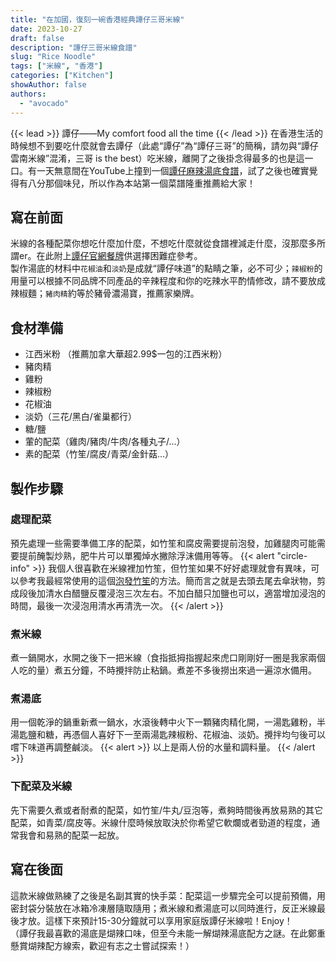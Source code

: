 ```yaml
---
title: "在加國，復刻一碗香港經典譚仔三哥米線"
date: 2023-10-27
draft: false
description: "譚仔三哥米線食譜"
slug: "Rice Noodle"
tags: ["米線", "香港"]
categories: ["Kitchen"]
showAuthor: false
authors:
  - "avocado"
---
```

{{< lead >}}
譚仔——My comfort food all the time
{{< /lead >}}
在香港生活的時候想不到要吃什麼就會去譚仔（此處“譚仔”為“譚仔三哥”的簡稱，請勿與“譚仔雲南米線”混淆，三哥 is the best）吃米線，離開了之後掛念得最多的也是這一口。有一天無意間在YouTube上撞到一個[譚仔麻辣湯底食譜](https://www.youtube.com/watch?v=MaDPkE3R6tA)，試了之後也確實覺得有八分那個味兒，所以作為本站第一個菜譜隆重推薦給大家！
## 寫在前面
米線的各種配菜你想吃什麼加什麼，不想吃什麼就從食譜裡減走什麼，沒那麼多所謂er。在此附上[譚仔官網餐牌](https://www.tjsamgor.com/hk/menu/)供選擇困難症參考。<br>
製作湯底的材料中`花椒油`和`淡奶`是成就“譚仔味道”的點睛之筆，必不可少；`辣椒粉`的用量可以根據不同品牌不同產品的辛辣程度和你的吃辣水平酌情修改，請不要放成辣椒麵；`豬肉精`約等於豬骨濃湯寶，推薦家樂牌。
## 食材準備
- 江西米粉 （推薦加拿大華超2.99$一包的江西米粉）
- 豬肉精
- 雞粉
- 辣椒粉
- 花椒油
- 淡奶（三花/黑白/雀巢都行）
- 糖/鹽
- 葷的配菜（雞肉/豬肉/牛肉/各種丸子/...）
- 素的配菜（竹笙/腐皮/青菜/金針菇...）
## 製作步驟
### 處理配菜
預先處理一些需要準備工序的配菜，如竹笙和腐皮需要提前泡發，加雞腿肉可能需要提前醃製炒熟，肥牛片可以單獨焯水撇除浮沫備用等等。
{{< alert "circle-info" >}}
我個人很喜歡在米線裡加竹笙，但竹笙如果不好好處理就會有異味，可以參考我最經常使用的這個[泡發竹笙](https://www.xiachufang.com/recipe/103848206/)的方法。簡而言之就是去頭去尾去傘狀物，剪成段後加清水白醋鹽反覆浸泡三次左右。不加白醋只加鹽也可以，適當增加浸泡的時間，最後一次浸泡用清水再清洗一次。
{{< /alert >}}
### 煮米線
煮一鍋開水，水開之後下一把米線（食指抵拇指握起來虎口剛剛好一圈是我家兩個人吃的量）煮五分鐘，不時攪拌防止粘鍋。煮差不多後撈出來過一遍涼水備用。
### 煮湯底
用一個乾淨的鍋重新煮一鍋水，水滾後轉中火下一顆豬肉精化開，一湯匙雞粉，半湯匙鹽和糖，再憑個人喜好下一至兩湯匙辣椒粉、花椒油、淡奶。攪拌均勻後可以嚐下味道再調整鹹淡。
{{< alert >}}
以上是兩人份的水量和調料量。
{{< /alert >}}
### 下配菜及米線
先下需要久煮或者耐煮的配菜，如竹笙/牛丸/豆泡等，煮夠時間後再放易熟的其它配菜，如青菜/腐皮等。米線什麼時候放取決於你希望它軟爛或者勁道的程度，通常我會和易熟的配菜一起放。
## 寫在後面
這款米線做熟練了之後是名副其實的快手菜：配菜這一步驟完全可以提前預備，用密封袋分裝放在冰箱冷凍層隨取隨用；煮米線和煮湯底可以同時進行，反正米線最後才放。這樣下來預計15-30分鐘就可以享用家庭版譚仔米線啦！Enjoy！
<br>
（譚仔我最喜歡的湯底是煳辣口味，但至今未能一解煳辣湯底配方之謎。在此鄭重懸賞煳辣配方線索，歡迎有志之士嘗試探索！）